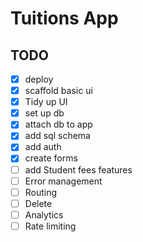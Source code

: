 # Tuitions App
## TODO
- [X] deploy
- [X] scaffold basic ui
- [X] Tidy up UI
- [X] set up db
- [X] attach db to app
- [X] add sql schema
- [X] add auth
- [X] create forms
- [ ] add Student fees features
- [ ] Error management
- [ ] Routing
- [ ] Delete
- [ ] Analytics
- [ ] Rate limiting
